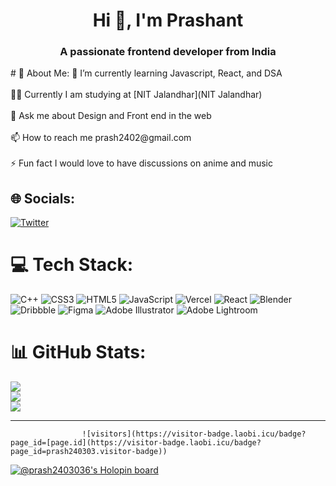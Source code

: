 <h1 align="center">Hi 👋, I'm Prashant</h1>
<h3 align="center">A passionate frontend developer from India</h3>
# 💫 About Me:
🌱 I’m currently learning Javascript, React, and DSA<br><br>👨‍💻 Currently I am studying at [NIT Jalandhar](NIT Jalandhar)<br><br>💬 Ask me about Design and Front end in the web<br><br>📫 How to reach me prash2402@gmail.com<br><br>⚡ Fun fact I would love to have discussions on anime and music


## 🌐 Socials:
[![Twitter](https://img.shields.io/badge/Twitter-%231DA1F2.svg?logo=Twitter&logoColor=white)](https://twitter.com/@prash2403) 

# 💻 Tech Stack:
![C++](https://img.shields.io/badge/c++-%2300599C.svg?style=for-the-badge&logo=c%2B%2B&logoColor=white) ![CSS3](https://img.shields.io/badge/css3-%231572B6.svg?style=for-the-badge&logo=css3&logoColor=white) ![HTML5](https://img.shields.io/badge/html5-%23E34F26.svg?style=for-the-badge&logo=html5&logoColor=white) ![JavaScript](https://img.shields.io/badge/javascript-%23323330.svg?style=for-the-badge&logo=javascript&logoColor=%23F7DF1E) ![Vercel](https://img.shields.io/badge/vercel-%23000000.svg?style=for-the-badge&logo=vercel&logoColor=white) ![React](https://img.shields.io/badge/react-%2320232a.svg?style=for-the-badge&logo=react&logoColor=%2361DAFB) ![Blender](https://img.shields.io/badge/blender-%23F5792A.svg?style=for-the-badge&logo=blender&logoColor=white) ![Dribbble](https://img.shields.io/badge/Dribbble-EA4C89?style=for-the-badge&logo=dribbble&logoColor=white) 	![Figma](https://img.shields.io/badge/figma-%23F24E1E.svg?style=for-the-badge&logo=figma&logoColor=white) ![Adobe Illustrator](https://img.shields.io/badge/adobeillustrator-%23FF9A00.svg?style=for-the-badge&logo=adobeillustrator&logoColor=white) ![Adobe Lightroom](https://img.shields.io/badge/Adobe%20Lightroom-31A8FF.svg?style=for-the-badge&logo=Adobe%20Lightroom&logoColor=white)
# 📊 GitHub Stats:
![](https://github-readme-stats.vercel.app/api?username=prash240303&theme=dark&hide_border=false&include_all_commits=false&count_private=false)<br/>
![](https://github-readme-streak-stats.herokuapp.com/?user=prash240303&theme=dark&hide_border=false)<br/>
![](https://github-readme-stats.vercel.app/api/top-langs/?username=prash240303&theme=dark&hide_border=false&include_all_commits=false&count_private=false&layout=compact)


---
                    ![visitors](https://visitor-badge.laobi.icu/badge?page_id=[page.id](https://visitor-badge.laobi.icu/badge?page_id=prash240303.visitor-badge))

[![@prash2403036's Holopin board](https://holopin.me/prash2403036)](https://holopin.io/@prash2403036)

